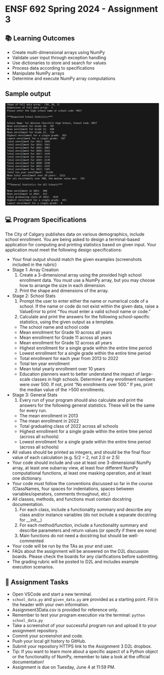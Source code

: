 # ENSF 692 Spring 2024 - Assignment 3

## 📚 Learning Outcomes
* Create multi-dimensional arrays using NumPy
* Validate user input through exception handling
* Use dictionaries to store and search for values
* Process data according to specifications
* Manipulate NumPy arrays
* Determine and execute NumPy array computations

## Sample output

![sample output](sample_output.png)

## 💻 Program Specifications
The City of Calgary publishes data on various demographics, include school enrollment. You are being asked to design a terminal-based application for computing and printing statistics based on given input.
Your application must meet the following design specifications:
* Your final output should match the given examples (screenshots included in the rubric)
* Stage 1: Array Creation
  1. Create a 3-dimensional array using the provided high school enrollment data. You must use a NumPy array, but you may choose how to arrange the size in each dimension.
  2. Print the shape and dimensions of the array.
* Stage 2: School Stats
  1. Prompt the user to enter either the name or numerical code of a school. If the name or code do not exist within the given data, raise a ValueError to print “You must enter a valid school name or code.”
  2. Calculate and print the answers for the following school-specific statistics, using the given output as a template.
    * The school name and school code
    * Mean enrollment for Grade 10 across all years
    * Mean enrollment for Grade 11 across all years
    * Mean enrollment for Grade 12 across all years
    * Highest enrollment for a single grade within the entire time period
    * Lowest enrollment for a single grade within the entire time period
    * Total enrollment for each year from 2013 to 2022
	* Total ten year enrollment
	* Mean total yearly enrollment over 10 years
    * Education planners want to better understand the impact of large-scale classes in high schools. Determine if any enrollment numbers were over 500. If not, print “No enrollments over 500.” If yes, print the median value of the >500 enrollments.
* Stage 3: General Stats
  1. Every run of your program should also calculate and print the answers for the following general statistics. These will be the same for every run.
    * The mean enrollment in 2013
    * The mean enrollment in 2022
    * Total graduating class of 2022 across all schools
    * Highest enrollment for a single grade within the entire time period (across all schools)
    * Lowest enrollment for a single grade within the entire time period (across all schools)
* All values should be printed as integers, and should be the final floor value of each calculation (e.g. 5/2 = 2, not 2.0 or 2.5)
* Your code should include and use at least one 3-dimensional NumPy array, at least one subarray view, at least four different NumPy computational functions, at least one masking operation, and at least one dictionary.
* Your code must follow the conventions discussed so far in the course (ClassNames, four spaces for indentations, spaces between variables/operators, comments throughout, etc.)
* All classes, methods, and functions must contain docstring documentation.
    1. For each class, include a functionality summary and describe any class and/or instance variables (do not include a separate docstring for \_\_init\_\_)
    2. For each method/function, include a functionality summary and describe parameters and return values (or specify if there are none)
    3. Main functions do not need a docstring but should be well-commented 
* Your code will be run by the TAs as your end user.
* FAQs about the assignment will be answered on the D2L discussion boards. Please check the boards for any clarifications before submitting.
* The grading rubric will be posted to D2L and includes example execution scenarios.

## 📝 Assignment Tasks
* Open VSCode and start a new terminal. 
* `school_data.py` and `given_data.py` are provided as a starting point. Fill in the header with your own information.
* Assignment3Data.csv is provided for reference only.
* Remember to test your program execution via the terminal: `python school_data.py`
* Take a screenshot of your successful program run and upload it to your assignment repository.
* Commit your screenshot and code.
* Push your local git history to GitHub.
* Submit your repository HTTPS link to the Assignment 3 D2L dropbox.
* Tip: If you want to learn more about a specific aspect of a Python object or the functionality of NumPy, remember to take a look at the official documentation!
* Assignment is due on Tuesday, June 4 at 11:59 PM.
